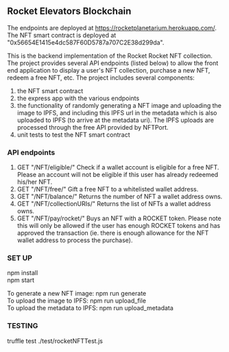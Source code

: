 ## Rocket Elevators Blockchain

The endpoints are deployed at https://rocketplanetarium.herokuapp.com/.
The NFT smart contract is deployed at "0x56654E1415e4dc587F60D5787a707C2E38d299da".


This is the backend implementation of the Rocket Rocket NFT collection. The project provides several API endpoints (listed below) to allow the front end application to display a user's NFT collection, purchase a new NFT, redeem a free NFT, etc. The project includes several components: 
1. the NFT smart contract
2. the express app with the various endpoints
3. the functionality of randomly generating a NFT image and uploading the image to IPFS, and including this IPFS url in the metadata which is also uploaded to IPFS (to arrive at the metadata uri). The IPFS uploads are processed through the free API provided by NFTPort.
4. unit tests to test the NFT smart contract


### API endpoints
1. GET "/NFT/eligible/<wallet-address>"
  Check if a wallet account is eligible for a free NFT. Please an account will not be eligible if this user has already redeemed his/her NFT.
2. GET "/NFT/free/<wallet-address>"
  Gift a free NFT to a whitelisted wallet address.
3. GET "/NFT/balance/<wallet-address>"
  Returns the number of NFT a wallet address owns.
4. GET "/NFT/collectionURIs/<wallet-address>"
  Returns the list of NFTs a wallet address owns.
5. GET "/NFT/pay/rocket/<wallet-address>"
  Buys an NFT with a ROCKET token. Please note this will only be allowed if the user has enough ROCKET tokens and has approved the transaction (ie. there is enough allowance for the NFT wallet address to process the purchase).


### SET UP
npm install <br />
npm start <br />

To generate a new NFT image: npm run generate <br />
To upload the image to IPFS: npm run upload_file <br />
To upload the metadata to IPFS: npm run upload_metadata 

### TESTING
truffle test ./test/rocketNFTTest.js
